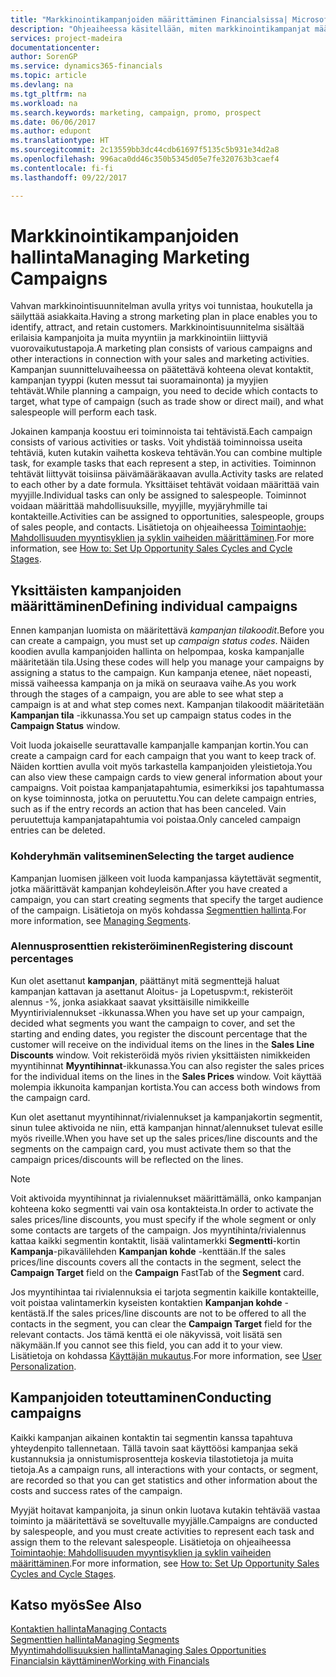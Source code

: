 ```yaml
---
title: "Markkinointikampanjoiden määrittäminen Financialsissa| Microsoft Docs"
description: "Ohjeaiheessa käsitellään, miten markkinointikampanjat määritetään ja toteutetaan Dynamics 365 for Financialsissa ja miten ne auttavat tunnistamaan ja houkuttelemaan prospekteja sekä säilyttämään asiakkaita."
services: project-madeira
documentationcenter: 
author: SorenGP
ms.service: dynamics365-financials
ms.topic: article
ms.devlang: na
ms.tgt_pltfrm: na
ms.workload: na
ms.search.keywords: marketing, campaign, promo, prospect
ms.date: 06/06/2017
ms.author: edupont
ms.translationtype: HT
ms.sourcegitcommit: 2c13559bb3dc44cdb61697f5135c5b931e34d2a8
ms.openlocfilehash: 996aca0dd46c350b5345d05e7fe320763b3caef4
ms.contentlocale: fi-fi
ms.lasthandoff: 09/22/2017

---
```

# <a name="managing-marketing-campaigns"></a><span data-ttu-id="ac9af-103">Markkinointikampanjoiden hallinta</span><span class="sxs-lookup"><span data-stu-id="ac9af-103">Managing Marketing Campaigns</span></span>
<span data-ttu-id="ac9af-104">Vahvan markkinointisuunnitelman avulla yritys voi tunnistaa, houkutella ja säilyttää asiakkaita.</span><span class="sxs-lookup"><span data-stu-id="ac9af-104">Having a strong marketing plan in place enables you to identify, attract, and retain customers.</span></span> <span data-ttu-id="ac9af-105">Markkinointisuunnitelma sisältää erilaisia kampanjoita ja muita myyntiin ja markkinointiin liittyviä vuorovaikutustapoja.</span><span class="sxs-lookup"><span data-stu-id="ac9af-105">A marketing plan consists of various campaigns and other interactions in connection with your sales and marketing activities.</span></span> <span data-ttu-id="ac9af-106">Kampanjan suunnitteluvaiheessa on päätettävä kohteena olevat kontaktit, kampanjan tyyppi (kuten messut tai suoramainonta) ja myyjien tehtävät.</span><span class="sxs-lookup"><span data-stu-id="ac9af-106">While planning a campaign, you need to decide which contacts to target, what type of campaign (such as trade show or direct mail), and what salespeople will perform each task.</span></span>

<span data-ttu-id="ac9af-107">Jokainen kampanja koostuu eri toiminnoista tai tehtävistä.</span><span class="sxs-lookup"><span data-stu-id="ac9af-107">Each campaign consists of various activities or tasks.</span></span> <span data-ttu-id="ac9af-108">Voit yhdistää toiminnoissa useita tehtäviä, kuten kutakin vaihetta koskeva tehtävän.</span><span class="sxs-lookup"><span data-stu-id="ac9af-108">You can combine multiple task, for example tasks that each represent a step, in activities.</span></span> <span data-ttu-id="ac9af-109">Toiminnon tehtävät liittyvät toisiinsa päivämääräkaavan avulla.</span><span class="sxs-lookup"><span data-stu-id="ac9af-109">Activity tasks are related to each other by a date formula.</span></span> <span data-ttu-id="ac9af-110">Yksittäiset tehtävät voidaan määrittää vain myyjille.</span><span class="sxs-lookup"><span data-stu-id="ac9af-110">Individual tasks can only be assigned to salespeople.</span></span> <span data-ttu-id="ac9af-111">Toiminnot voidaan määrittää mahdollisuuksille, myyjille, myyjäryhmille tai kontakteille.</span><span class="sxs-lookup"><span data-stu-id="ac9af-111">Activities can be assigned to opportunities, salespeople, groups of sales people, and contacts.</span></span> <span data-ttu-id="ac9af-112">Lisätietoja on ohjeaiheessa [Toimintaohje: Mahdollisuuden myyntisyklien ja syklin vaiheiden määrittäminen](marketing-how-setup-opportunity-sales-cycles-stages.md).</span><span class="sxs-lookup"><span data-stu-id="ac9af-112">For more information, see [How to: Set Up Opportunity Sales Cycles and Cycle Stages](marketing-how-setup-opportunity-sales-cycles-stages.md).</span></span>

## <a name="defining-individual-campaigns"></a><span data-ttu-id="ac9af-113">Yksittäisten kampanjoiden määrittäminen</span><span class="sxs-lookup"><span data-stu-id="ac9af-113">Defining individual campaigns</span></span>
<span data-ttu-id="ac9af-114">Ennen kampanjan luomista on määritettävä *kampanjan tilakoodit*.</span><span class="sxs-lookup"><span data-stu-id="ac9af-114">Before you can create a campaign, you must set up *campaign status codes*.</span></span> <span data-ttu-id="ac9af-115">Näiden koodien avulla kampanjoiden hallinta on helpompaa, koska kampanjalle määritetään tila.</span><span class="sxs-lookup"><span data-stu-id="ac9af-115">Using these codes will help you manage your campaigns by assigning a status to the campaign.</span></span> <span data-ttu-id="ac9af-116">Kun kampanja etenee, näet nopeasti, missä vaiheessa kampanja on ja mikä on seuraava vaihe.</span><span class="sxs-lookup"><span data-stu-id="ac9af-116">As you work through the stages of a campaign, you are able to see what step a campaign is at and what step comes next.</span></span> <span data-ttu-id="ac9af-117">Kampanjan tilakoodit määritetään **Kampanjan tila** -ikkunassa.</span><span class="sxs-lookup"><span data-stu-id="ac9af-117">You set up campaign status codes in the **Campaign Status** window.</span></span>

<span data-ttu-id="ac9af-118">Voit luoda jokaiselle seurattavalle kampanjalle kampanjan kortin.</span><span class="sxs-lookup"><span data-stu-id="ac9af-118">You can create a campaign card for each campaign that you want to keep track of.</span></span> <span data-ttu-id="ac9af-119">Näiden korttien avulla voit myös tarkastella kampanjoiden yleistietoja.</span><span class="sxs-lookup"><span data-stu-id="ac9af-119">You can also view these campaign cards to view general information about your campaigns.</span></span>
<span data-ttu-id="ac9af-120">Voit poistaa kampanjatapahtumia, esimerkiksi jos tapahtumassa on kyse toiminnosta, jotka on peruutettu.</span><span class="sxs-lookup"><span data-stu-id="ac9af-120">You can delete campaign entries, such as if the entry records an action that has been canceled.</span></span> <span data-ttu-id="ac9af-121">Vain peruutettuja kampanjatapahtumia voi poistaa.</span><span class="sxs-lookup"><span data-stu-id="ac9af-121">Only canceled campaign entries can be deleted.</span></span>

### <a name="selecting-the-target-audience"></a><span data-ttu-id="ac9af-122">Kohderyhmän valitseminen</span><span class="sxs-lookup"><span data-stu-id="ac9af-122">Selecting the target audience</span></span>
<span data-ttu-id="ac9af-123">Kampanjan luomisen jälkeen voit luoda kampanjassa käytettävät segmentit, jotka määrittävät kampanjan kohdeyleisön.</span><span class="sxs-lookup"><span data-stu-id="ac9af-123">After you have created a campaign, you can start creating segments that specify the target audience of the campaign.</span></span> <span data-ttu-id="ac9af-124">Lisätietoja on myös kohdassa [Segmenttien hallinta](marketing-segments.md).</span><span class="sxs-lookup"><span data-stu-id="ac9af-124">For more information, see [Managing Segments](marketing-segments.md).</span></span>

### <a name="registering-discount-percentages"></a><span data-ttu-id="ac9af-125">Alennusprosenttien rekisteröiminen</span><span class="sxs-lookup"><span data-stu-id="ac9af-125">Registering discount percentages</span></span>
<span data-ttu-id="ac9af-126">Kun olet asettanut **kampanjan**, päättänyt mitä segmenttejä haluat kampanjan kattavan ja asettanut Aloitus- ja Lopetuspvm:t, rekisteröit alennus -%, jonka asiakkaat saavat yksittäisille nimikkeille Myyntirivialennukset -ikkunassa.</span><span class="sxs-lookup"><span data-stu-id="ac9af-126">When you have set up your campaign, decided what segments you want the campaign to cover, and set the starting and ending dates, you register the discount percentage that the customer will receive on the individual items on the lines in the **Sales Line Discounts** window.</span></span> <span data-ttu-id="ac9af-127">Voit rekisteröidä myös rivien yksittäisten nimikkeiden myyntihinnat **Myyntihinnat**-ikkunassa.</span><span class="sxs-lookup"><span data-stu-id="ac9af-127">You can also register the sales prices for the individual items on the lines in the **Sales Prices** window.</span></span> <span data-ttu-id="ac9af-128">Voit käyttää molempia ikkunoita kampanjan kortista.</span><span class="sxs-lookup"><span data-stu-id="ac9af-128">You can access both windows from the campaign card.</span></span>

 <span data-ttu-id="ac9af-129">Kun olet asettanut myyntihinnat/rivialennukset ja kampanjakortin segmentit, sinun tulee aktivoida ne niin, että kampanjan hinnat/alennukset tulevat esille myös riveille.</span><span class="sxs-lookup"><span data-stu-id="ac9af-129">When you have set up the sales prices/line discounts and the segments on the campaign card, you must activate them so that the campaign prices/discounts will be reflected on the lines.</span></span>

> [!NOTE]  
>   <span data-ttu-id="ac9af-130">Voit aktivoida myyntihinnat ja rivialennukset määrittämällä, onko kampanjan kohteena koko segmentti vai vain osa kontakteista.</span><span class="sxs-lookup"><span data-stu-id="ac9af-130">In order to activate the sales prices/line discounts, you must specify if the whole segment or only some contacts are targets of the campaign.</span></span> <span data-ttu-id="ac9af-131">Jos myyntihinta/rivialennus kattaa kaikki segmentin kontaktit, lisää valintamerkki **Segmentti**-kortin **Kampanja**-pikavälilehden **Kampanjan kohde** -kenttään.</span><span class="sxs-lookup"><span data-stu-id="ac9af-131">If the sales prices/line discounts covers all the contacts in the segment, select the **Campaign Target** field on the **Campaign** FastTab of the **Segment** card.</span></span>

<span data-ttu-id="ac9af-132">Jos myyntihintaa tai rivialennuksia ei tarjota segmentin kaikille kontakteille, voit poistaa valintamerkin kyseisten kontaktien **Kampanjan kohde** -kentästä.</span><span class="sxs-lookup"><span data-stu-id="ac9af-132">If the sales prices/line discounts are not to be offered to all the contacts in the segment, you can clear the **Campaign Target** field for the relevant contacts.</span></span> <span data-ttu-id="ac9af-133">Jos tämä kenttä ei ole näkyvissä, voit lisätä sen näkymään.</span><span class="sxs-lookup"><span data-stu-id="ac9af-133">If you cannot see this field, you can add it to your view.</span></span> <span data-ttu-id="ac9af-134">Lisätietoja on kohdassa [Käyttäjän mukautus](ui-user-personalization.md).</span><span class="sxs-lookup"><span data-stu-id="ac9af-134">For more information, see [User Personalization](ui-user-personalization.md).</span></span>

## <a name="conducting-campaigns"></a><span data-ttu-id="ac9af-135">Kampanjoiden toteuttaminen</span><span class="sxs-lookup"><span data-stu-id="ac9af-135">Conducting campaigns</span></span>
<span data-ttu-id="ac9af-136">Kaikki kampanjan aikainen kontaktin tai segmentin kanssa tapahtuva yhteydenpito tallennetaan. Tällä tavoin saat käyttöösi kampanjaa sekä kustannuksia ja onnistumisprosentteja koskevia tilastotietoja ja muita tietoja.</span><span class="sxs-lookup"><span data-stu-id="ac9af-136">As a campaign runs, all interactions with your contacts, or segment, are recorded so that you can get statistics and other information about the costs and success rates of the campaign.</span></span>

<span data-ttu-id="ac9af-137">Myyjät hoitavat kampanjoita, ja sinun onkin luotava kutakin tehtävää vastaa toiminto ja määritettävä se soveltuvalle myyjälle.</span><span class="sxs-lookup"><span data-stu-id="ac9af-137">Campaigns are conducted by salespeople, and you must create activities to represent each task and assign them to the relevant salespeople.</span></span> <span data-ttu-id="ac9af-138">Lisätietoja on ohjeaiheessa [Toimintaohje: Mahdollisuuden myyntisyklien ja syklin vaiheiden määrittäminen](marketing-how-setup-opportunity-sales-cycles-stages.md).</span><span class="sxs-lookup"><span data-stu-id="ac9af-138">For more information, see [How to: Set Up Opportunity Sales Cycles and Cycle Stages](marketing-how-setup-opportunity-sales-cycles-stages.md).</span></span>

## <a name="see-also"></a><span data-ttu-id="ac9af-139">Katso myös</span><span class="sxs-lookup"><span data-stu-id="ac9af-139">See Also</span></span>
[<span data-ttu-id="ac9af-140">Kontaktien hallinta</span><span class="sxs-lookup"><span data-stu-id="ac9af-140">Managing Contacts</span></span>](marketing-contacts.md)  
[<span data-ttu-id="ac9af-141">Segmenttien hallinta</span><span class="sxs-lookup"><span data-stu-id="ac9af-141">Managing Segments</span></span>](marketing-segments.md)  
[<span data-ttu-id="ac9af-142">Myyntimahdollisuuksien hallinta</span><span class="sxs-lookup"><span data-stu-id="ac9af-142">Managing Sales Opportunities</span></span>](marketing-manage-sales-opportunities.md)  
[<span data-ttu-id="ac9af-143">Financialsin käyttäminen</span><span class="sxs-lookup"><span data-stu-id="ac9af-143">Working with Financials</span></span>](ui-work-product.md)  

